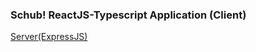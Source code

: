 ### Schub! ReactJS-Typescript Application (Client)

[Server(ExpressJS)](https://github.com/JayKim94/Schub_Express/)
